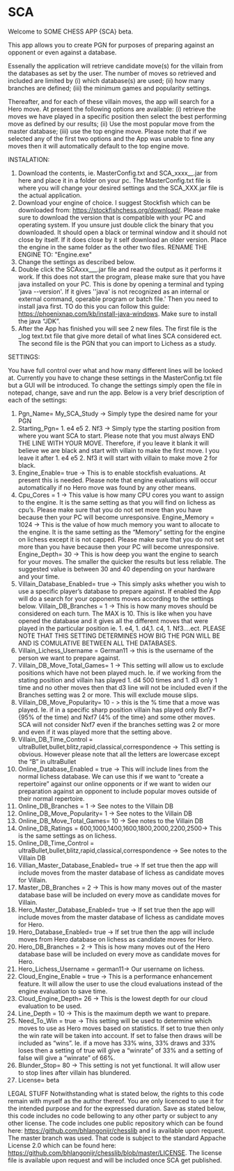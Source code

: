 # SCA
Welcome to SOME CHESS APP {SCA} beta.

This app allows you to create PGN for purposes of preparing against an opponent or even against a database. 

Essenally the application will retrieve candidate move(s) for the villain from the databases as set by the user. The number of moves so retrieved and included are limited by (i) which database(s) are used; (ii) how many branches are defined; (iii) the minimum games and popularity settings. 

Thereafter, and for each of these villain moves, the app will search for a Hero move. At present the following options are available: (i) retrieve the moves we have played in a specific position then select the best performing move as defined by our results; (ii) Use the most popular move from the master database; (iii) use the top engine move. Please note that if we selected any of the first two options and the App was unable to fine any moves then it will automatically default to the top engine move. 

INSTALATION: 
1)	Download the contents, ie. MasterConfig.txt and SCA_xxxx__.jar from here and place it in a folder on your pc. The MasterConfig.txt file is where you will change your desired settings and the SCA_XXX.jar file is the actual application. 
2)	Download your engine of choice. I suggest Stockfish which can be downloaded from: https://stockfishchess.org/download/. Please make sure to download the version that is compatible with your PC and operating system. If you unsure just double click the binary that you downloaded. It should open a black or terminal window and it should not close by itself. If it does close by it self download an older version. Place the engine in the same folder as the other two files. RENAME THE ENGINE TO: "Engine.exe"
3)	Change the settings as described below.
4)	Double click the SCAxxx___.jar file and read the output as it performs it work. If this does not start the program, please make sure that you have java installed on your PC. This is done by opening a terminal and typing 'java --version'. If it gives ''java' is not recognized as an internal or external command, operable program or batch file.' Then you need to install java first. TO do this you can follow this guide: https://phoenixnap.com/kb/install-java-windows. Make sure to install the java “JDK”.
5)	After the App has finished you will see 2 new files. The first file is the _log text.txt file that give more detail of what lines SCA considered ect. The second file is the PGN that you can import to Lichess as a study.

SETTINGS:


You have full control over what and how many different lines will be looked at. Currently you have to change these settings in the MasterConfig.txt file but a GUI will be introduced. 
To change the settings simply open the file in notepad, change, save and run the app. Below is a very brief description of each of the settings:
1) Pgn_Name= My_SCA_Study -> Simply type the desired name for your PGN 
2) Starting_Pgn= 1. e4 e5 2. Nf3 -> Simply type the starting position from where you want SCA to start. Please note that you must always END THE LINE WITH YOUR MOVE. Therefore, if you leave it blank it will believe we are black and start with villain to make the first move. I you leave it after 1. e4 e5 2. Nf3 it will start with villain to make move 2 for black. 
3) Engine_Enable= true -> This is to enable stockfish evaluations. At present this is needed. Please note that engine evaluations will occur automatically if no Hero move was found by any other means.
4) Cpu_Cores = 1 -> This value is how many CPU cores you want to assign to the engine. It is the same setting as that you will find on lichess as cpu’s. Please make sure that you do not set more than you have because then your PC will become unresponsive. 
Engine_Memory = 1024 -> This is the value of how much memory you want to allocate to the engine. It is the same setting as the “Memory” setting for the engine on lichess except it is not capped. Please make sure that you do not set more than you have because then your PC will become unresponsive.
Engine_Depth= 30 -> This is how deep you want the engine to search for your moves. The smaller the quicker the results but less reliable. The suggested value is between 30 and 40 depending on your hardware and your time. 
5)  Villain_Database_Enabled= true -> This simply asks whether you wish to use a specific player’s database to prepare against. If enabled the App will do a search for your opponents moves according to the settings below. 
Villain_DB_Branches = 1 -> This is how many moves should be considered on each turn. The MAX is 10. This is like when you have opened the database and it gives all the different moves that were played in the particular position ie. 1. e4, 1. d4,1. c4, 1. Nf3….ect. PLEASE NOTE THAT THIS SETTING DETERMINES HOW BIG THE PGN WILL BE AND IS COMULATIVE BETWEEN ALL THE DATABASES. 
6)  Villain_Lichess_Username = German11 -> this is the username of the person we want to prepare against.
7)  Villain_DB_Move_Total_Games= 1 -> This setting will allow us to exclude positions which have not been played much. Ie. if we working from the stating position and villain has played 1. d4 500 times and 1. d3 only 1 time and no other moves then that d3 line will not be included even if the Branches setting was 2 or more. This will exclude mouse slips.
8)  Villain_DB_Move_Popularity= 10 - > this is the % time that a move was played. Ie. if in a specific sharp position villain has played only Bxf7+ {95% of the time) and Nxf7 (4% of the time} and some other moves. SCA will not consider Nxf7 even if the branches setting was 2 or more and even if it was played more that the setting above.
9)  Villain_DB_Time_Control = ultraBullet,bullet,blitz,rapid,classical,correspondence -> This setting is obvious. However please note that all the letters are lowercase except the “B” in ultraBullet
10)  Online_Database_Enabled = true -> This will include lines from the normal lichess database. We can use this if we want to “create a repertoire” against our online opponents or if we want to widen our preparation against an opponent to include popular moves outside of their normal repertoire.
11)  Online_DB_Branches = 1 -> See notes to the Villain DB 
12)  Online_DB_Move_Popularity= 1 -> See notes to the Villain DB 
13)  Online_DB_Move_Total_Games= 10 -> See notes to the Villain DB 
14)  Online_DB_Ratings = 600,1000,1400,1600,1800,2000,2200,2500-> This is the same settings as on lichess.
15)  Online_DB_Time_Control = ultraBullet,bullet,blitz,rapid,classical,correspondence  -> See notes to the Villain DB 
16)  Villian_Master_Database_Enabled= true -> If set true then the app will include moves from the master database of lichess as candidate moves for Villain. 
17)  Master_DB_Branches = 2 -> This is how many moves out of the master database base will be included on every move as candidate moves for Villain. 
18)  Hero_Master_Database_Enabled= true -> If set true then the app will include moves from the master database of lichess as candidate moves for Hero. 
19) Hero_Database_Enabled= true -> If set true then the app will include moves from Hero database on lichess as candidate moves for Hero. 
20)  Hero_DB_Branches = 2 -> This is how many moves out of the Hero database base will be included on every move as candidate moves for Hero. 
21)  Hero_Lichess_Username = german11-> Our username on lichess.
22)  Cloud_Engine_Enable = true -> This is a performance enhancement feature. It will allow the user to use the cloud evaluations instead of the engine evaluation to save time. 
19)  Cloud_Engine_Depth= 26 -> This is the lowest depth for our cloud evaluation to be used.
20)  Line_Depth = 10 -> This is the maximum depth we want to prepare. 
21)  Need_To_Win = true -> This setting will be used to determine which moves to use as Hero moves based on statistics. If set to true then only the win rate will be taken into account. If set to false then draws will be included as “wins”. Ie. if a move has 33% wins, 33% draws and 33% loses then a setting of true will give a “winrate” of 33% and a setting of false will give a “winrate” of 66%. 
22)  Blunder_Stop= 80 -> This setting is not yet functional. It will allow user to stop lines after villain has blundered.
23)  License= beta



LEGAL STUFF
Notwithstanding what is stated below, the rights to this code remain with myself as the author thereof. You are only licenced to use it for the intended purpose and for the expressed duration.
Save as stated below, this code includes no code bellowing to any other party or subject to any other license.
The code includes one public repository which can be found here: https://github.com/bhlangonijr/chesslib and is available upon request. The master branch was used. That code is subject to the standard Appache License 2.0 which can be found here: https://github.com/bhlangonijr/chesslib/blob/master/LICENSE. The license file is available upon request and will be included once SCA get published.
 

